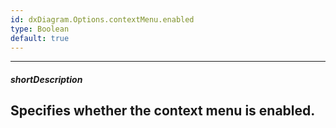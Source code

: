 ```yaml
---
id: dxDiagram.Options.contextMenu.enabled
type: Boolean
default: true
---
```

---
##### shortDescription
Specifies whether the context menu is enabled.
---
